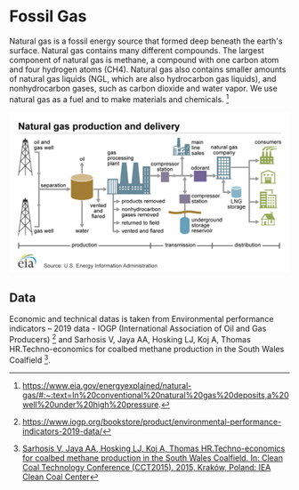 # Fossil Gas

Natural gas is a fossil energy source that formed deep beneath the earth's surface. Natural gas contains many different compounds. The largest component of natural gas is methane, a compound with one carbon atom and four hydrogen atoms (CH4). Natural gas also contains smaller amounts of natural gas liquids (NGL, which are also hydrocarbon gas liquids), and nonhydrocarbon gases, such as carbon dioxide and water vapor. We use natural gas as a fuel and to make materials and chemicals. [^2]

![](Industry_gaz.png) 


## Data     

Economic and technical datas is taken from Environmental performance indicators – 2019 data - IOGP (International Association of Oil and Gas Producers) [^1] and Sarhosis V, Jaya AA, Hosking LJ, Koj A, Thomas HR.Techno-economics for coalbed methane production in the South Wales Coalfield [^3].



[^1]: https://www.iogp.org/bookstore/product/environmental-performance-indicators-2019-data/

[^2]: https://www.eia.gov/energyexplained/natural-gas/#:~:text=In%20conventional%20natural%20gas%20deposits,a%20well%20under%20high%20pressure.

[^3]: [Sarhosis V, Jaya AA, Hosking LJ, Koj A, Thomas HR.Techno-economics for coalbed methane production in the South Wales Coalfield. In: Clean Coal
Technology Conference (CCT2015). 2015, Kraków, Poland: IEA Clean Coal
Center](https://eprint.ncl.ac.uk/file_store/production/219105/A20E5895-2DAF-4D6F-91DF-79776D756247.pdf)